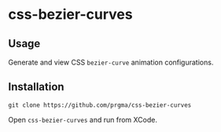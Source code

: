 # css-bezier-curves

## Usage

Generate and view CSS `bezier-curve` animation configurations.

## Installation

```
git clone https://github.com/prgma/css-bezier-curves
```

Open `css-bezier-curves` and run from XCode.

